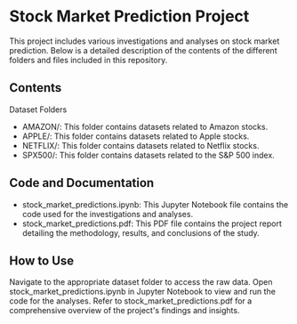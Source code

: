 # Stock Market Prediction Project

This project includes various investigations and analyses on stock market prediction. Below is a detailed description of the contents of the different folders and files included in this repository.
## Contents

Dataset Folders
+ AMAZON/: This folder contains datasets related to Amazon stocks.
+ APPLE/: This folder contains datasets related to Apple stocks.
+ NETFLIX/: This folder contains datasets related to Netflix stocks.
+ SPX500/: This folder contains datasets related to the S&P 500 index.

## Code and Documentation

+ stock_market_predictions.ipynb: This Jupyter Notebook file contains the code used for the investigations and analyses.
+ stock_market_predictions.pdf: This PDF file contains the project report detailing the methodology, results, and conclusions of the study.

## How to Use

Navigate to the appropriate dataset folder to access the raw data.
Open stock_market_predictions.ipynb in Jupyter Notebook to view and run the code for the analyses.
Refer to stock_market_predictions.pdf for a comprehensive overview of the project's findings and insights.
